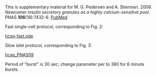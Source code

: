 
This is supplementary material for M. G. Pedersen and A. Sherman. 2009. *Newcomer insulin secretory granules as a highly calcium-sensitive pool*. PNAS __106__(18):7432-6. [PubMed](https://pubmed.ncbi.nlm.nih.gov/19372374/)

Fast single-cell protocol, corresponding to Fig. 2:

[hcsp-fast.ode](hcsp-fast.ode)

Slow islet protocol, corresponding to Fig. 3:

[hcsp_PNAS09](hcsp_PNAS09.ode)

Period of "burst" is 30 sec; change parameter per to 360 for 6 minute bursts.

